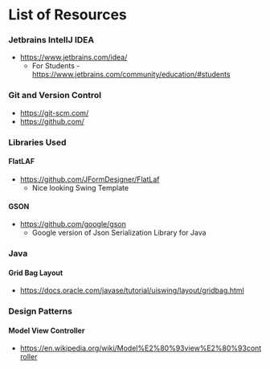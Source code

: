# List of Resources

### Jetbrains IntellJ IDEA
* https://www.jetbrains.com/idea/
    * For Students - https://www.jetbrains.com/community/education/#students
    
### Git and Version Control
* https://git-scm.com/
* https://github.com/

### Libraries Used
#### FlatLAF 
* https://github.com/JFormDesigner/FlatLaf
    * Nice looking Swing Template

#### GSON
* https://github.com/google/gson
    * Google version of Json Serialization Library for Java

### Java
#### Grid Bag Layout
* https://docs.oracle.com/javase/tutorial/uiswing/layout/gridbag.html


### Design Patterns
#### Model View Controller
* https://en.wikipedia.org/wiki/Model%E2%80%93view%E2%80%93controller